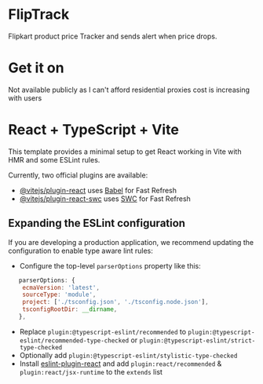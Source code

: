 # FlipTrack
 Flipkart product price Tracker and sends alert when price drops.


# Get it on
Not available publicly as I can't afford residential proxies cost is increasing with users
<!--[![Image Description](https://i.imgur.com/sEB2m5m.png)](https://microsoftedge.microsoft.com/addons/detail/fliptrack-flipkart-pric/bnpdinlljjfikbfieldlipidieagnmep)
   [![Available Chrome Web Store](https://i.imgur.com/dsKixGv.png)](https://chromewebstore.google.com/detail/fliptrack-flipkart-price/pekpfcghlbljghaojdlajgpceebobokd?hl=en)-->

# React + TypeScript + Vite

This template provides a minimal setup to get React working in Vite with HMR and some ESLint rules.

Currently, two official plugins are available:

- [@vitejs/plugin-react](https://github.com/vitejs/vite-plugin-react/blob/main/packages/plugin-react/README.md) uses [Babel](https://babeljs.io/) for Fast Refresh
- [@vitejs/plugin-react-swc](https://github.com/vitejs/vite-plugin-react-swc) uses [SWC](https://swc.rs/) for Fast Refresh

## Expanding the ESLint configuration

If you are developing a production application, we recommend updating the configuration to enable type aware lint rules:

- Configure the top-level `parserOptions` property like this:

```js
   parserOptions: {
    ecmaVersion: 'latest',
    sourceType: 'module',
    project: ['./tsconfig.json', './tsconfig.node.json'],
    tsconfigRootDir: __dirname,
   },
```

- Replace `plugin:@typescript-eslint/recommended` to `plugin:@typescript-eslint/recommended-type-checked` or `plugin:@typescript-eslint/strict-type-checked`
- Optionally add `plugin:@typescript-eslint/stylistic-type-checked`
- Install [eslint-plugin-react](https://github.com/jsx-eslint/eslint-plugin-react) and add `plugin:react/recommended` & `plugin:react/jsx-runtime` to the `extends` list
